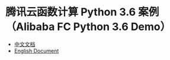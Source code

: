 # 腾讯云函数计算 Python 3.6 案例（Alibaba FC Python 3.6 Demo）

- [中文文档](./readme_zh.md)
- [English Document](./readme_en.md)
